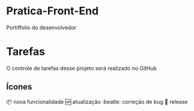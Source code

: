 # Pratica-Front-End
Portiffolio do desenvolvedor 

# Tarefas

O controle de tarefas desse projeto será realizado no GitHub

## Ícones 

:package: nova funcionalidade
:up: atualização
:beatle: correção de bug
:checkered_flag: release
